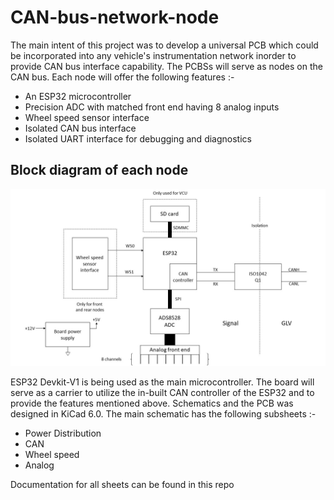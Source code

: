 # CAN-bus-network-node

The main intent of this project was to develop a universal PCB which could be incorporated into any vehicle's instrumentation network inorder to provide CAN bus interface capability. The PCBSs will serve as nodes on the CAN bus. Each node will offer the following features :-
* An ESP32 microcontroller
* Precision ADC with matched front end having 8 analog inputs
* Wheel speed sensor interface
* Isolated CAN bus interface
* Isolated UART interface for debugging and diagnostics

## Block diagram of each node
![Image text](https://github.com/Xx-BHU1-xX/CAN-bus-network-node/blob/main/canNodeBlockDiagram.jpg)

ESP32 Devkit-V1 is being used as the main microcontroller. The board will serve as a carrier to utilize the in-built CAN controller of the ESP32 and to provide the features mentioned above. Schematics and the PCB was designed in KiCad 6.0. The main schematic has the following subsheets :-
* Power Distribution
* CAN
* Wheel speed
* Analog

Documentation for all sheets can be found in this repo
